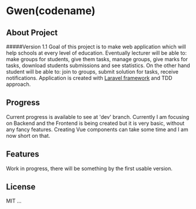 # Gwen(codename)

## About Project
#####Version 1.1
Goal of this project is to make web application which will help schools at every level of education. Eventually lecturer will be able to: make groups for students, give them tasks, manage groups, give marks for tasks, download students submissions and see statistics. On the other hand student will be able to: join to groups, submit solution for tasks, receive notifications.
Application  is created with [Laravel framework](https://laravel.com/) and TDD approach.

## Progress
Current progress is available to see at 'dev' branch. Currently I am focusing on Backend and the Frontend is being created but it is very basic, without any fancy features. Creating Vue components can take some time and I am now short on that.

## Features
Work in progress, there will be something by the first usable version.

## License
MIT
...